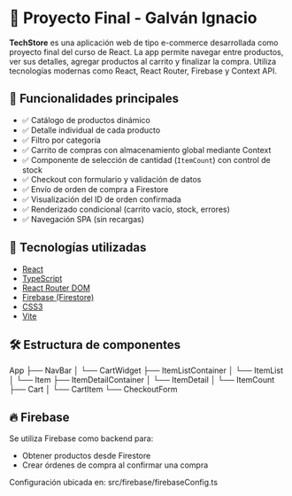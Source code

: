 # 🛒 Proyecto Final - Galván Ignacio

**TechStore** es una aplicación web de tipo e-commerce desarrollada como proyecto final del curso de React. La app permite navegar entre productos, ver sus detalles, agregar productos al carrito y finalizar la compra. Utiliza tecnologías modernas como React, React Router, Firebase y Context API.

## 🚀 Funcionalidades principales

- ✅ Catálogo de productos dinámico
- ✅ Detalle individual de cada producto
- ✅ Filtro por categoría
- ✅ Carrito de compras con almacenamiento global mediante Context
- ✅ Componente de selección de cantidad (`ItemCount`) con control de stock
- ✅ Checkout con formulario y validación de datos
- ✅ Envío de orden de compra a Firestore
- ✅ Visualización del ID de orden confirmada
- ✅ Renderizado condicional (carrito vacío, stock, errores)
- ✅ Navegación SPA (sin recargas)

## 🧱 Tecnologías utilizadas

- [React](https://reactjs.org/)
- [TypeScript](https://www.typescriptlang.org/)
- [React Router DOM](https://reactrouter.com/)
- [Firebase (Firestore)](https://firebase.google.com/)
- [CSS3](https://developer.mozilla.org/en-US/docs/Web/CSS)
- [Vite](https://vitejs.dev/)

## 🛠 Estructura de componentes
App
├── NavBar
│ └── CartWidget
├── ItemListContainer
│ └── ItemList
│ └── Item
├── ItemDetailContainer
│ └── ItemDetail
│ └── ItemCount
├── Cart
│ └── CartItem
└── CheckoutForm

## 🔥 Firebase

Se utiliza Firebase como backend para:

- Obtener productos desde Firestore
- Crear órdenes de compra al confirmar una compra

Configuración ubicada en:
src/firebase/firebaseConfig.ts


